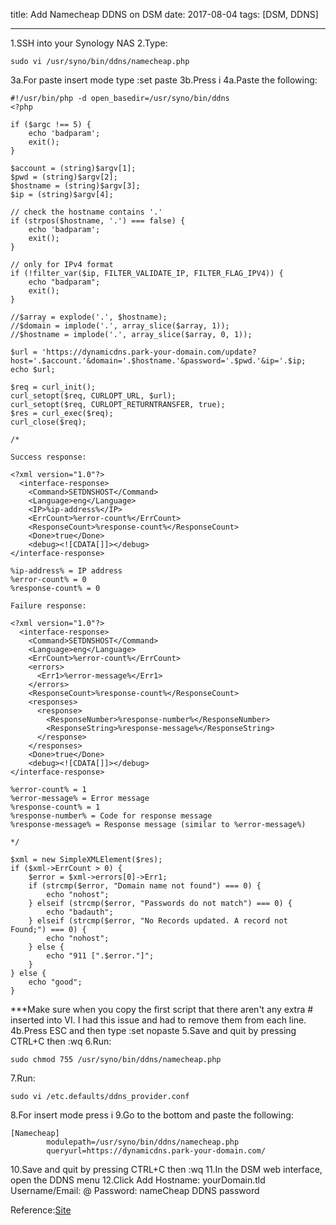 title: Add Namecheap DDNS on DSM
date: 2017-08-04
tags: [DSM, DDNS]

---
1.SSH into your Synology NAS
2.Type:
```
sudo vi /usr/syno/bin/ddns/namecheap.php
```
<!-- more -->
3a.For paste insert mode type :set paste
3b.Press i
4a.Paste the following:
```
#!/usr/bin/php -d open_basedir=/usr/syno/bin/ddns
<?php

if ($argc !== 5) {
    echo 'badparam';
    exit();
}

$account = (string)$argv[1];
$pwd = (string)$argv[2];
$hostname = (string)$argv[3];
$ip = (string)$argv[4];

// check the hostname contains '.'
if (strpos($hostname, '.') === false) {
    echo 'badparam';
    exit();
}

// only for IPv4 format
if (!filter_var($ip, FILTER_VALIDATE_IP, FILTER_FLAG_IPV4)) {
    echo "badparam";
    exit();
}

//$array = explode('.', $hostname);
//$domain = implode('.', array_slice($array, 1));
//$hostname = implode('.', array_slice($array, 0, 1));

$url = 'https://dynamicdns.park-your-domain.com/update?host='.$account.'&domain='.$hostname.'&password='.$pwd.'&ip='.$ip;
echo $url;

$req = curl_init();
curl_setopt($req, CURLOPT_URL, $url);
curl_setopt($req, CURLOPT_RETURNTRANSFER, true);
$res = curl_exec($req);
curl_close($req);

/*

Success response:

<?xml version="1.0"?>
  <interface-response>
    <Command>SETDNSHOST</Command>
    <Language>eng</Language>
    <IP>%ip-address%</IP>
    <ErrCount>%error-count%</ErrCount>
    <ResponseCount>%response-count%</ResponseCount>
    <Done>true</Done>
    <debug><![CDATA[]]></debug>
</interface-response>

%ip-address% = IP address
%error-count% = 0
%response-count% = 0

Failure response:

<?xml version="1.0"?>
  <interface-response>
    <Command>SETDNSHOST</Command>
    <Language>eng</Language>
    <ErrCount>%error-count%</ErrCount>
    <errors>
      <Err1>%error-message%</Err1>
    </errors>
    <ResponseCount>%response-count%</ResponseCount>
    <responses>
      <response>
        <ResponseNumber>%response-number%</ResponseNumber>
        <ResponseString>%response-message%</ResponseString>
      </response>
    </responses>
    <Done>true</Done>
    <debug><![CDATA[]]></debug>
</interface-response>

%error-count% = 1
%error-message% = Error message
%response-count% = 1
%response-number% = Code for response message
%response-message% = Response message (similar to %error-message%)

*/

$xml = new SimpleXMLElement($res);
if ($xml->ErrCount > 0) {
    $error = $xml->errors[0]->Err1;
    if (strcmp($error, "Domain name not found") === 0) {
        echo "nohost";
    } elseif (strcmp($error, "Passwords do not match") === 0) {
        echo "badauth";
    } elseif (strcmp($error, "No Records updated. A record not Found;") === 0) {
        echo "nohost";
    } else {
        echo "911 [".$error."]";
    }
} else {
    echo "good";
}
```

***Make sure when you copy the first script that there aren't any extra # inserted into VI. I had this issue and had to remove them from each line.
4b.Press ESC and then type :set nopaste
5.Save and quit by pressing CTRL+C then :wq
6.Run:
```
sudo chmod 755 /usr/syno/bin/ddns/namecheap.php
```
7.Run:
```
sudo vi /etc.defaults/ddns_provider.conf
```
8.For insert mode press i
9.Go to the bottom and paste the following:
```
[Namecheap]
        modulepath=/usr/syno/bin/ddns/namecheap.php
        queryurl=https://dynamicdns.park-your-domain.com/
```
10.Save and quit by pressing CTRL+C then :wq
11.In the DSM web interface, open the DDNS menu
12.Click Add
Hostname: yourDomain.tld
Username/Email: @ 
Password: nameCheap DDNS password

Reference:[Site](https://forum.synology.com/enu/viewtopic.php?f=190&t=46711&p=446143#p446143)

